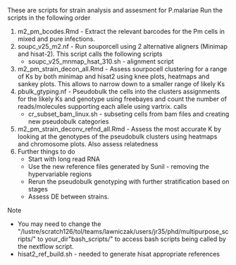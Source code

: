 These are scripts for strain analysis and assesment for P.malariae
Run the scripts in the following order

1. m2_pm_bcodes.Rmd - Extract the relevant barcodes for the Pm cells in mixed and pure infections.
2. soupc_v25_m2.nf - Run souporcell using 2 alternative aligners (Minimap and hisat-2). This script calls the following scripts
   - soupc_v25_mnmap_hsat_310.sh - alignment script
3. m2_pm_strain_decon_all.Rmd - Assess sourpocell clustering for a range of Ks by both minimap and hisat2 using knee plots, heatmaps and sankey plots. This allows to narrow down to a smaller range of likely Ks
4. pbulk_gtyping.nf - Pseudobulk the cells into the clusters assignments for the likely Ks and genotype using freebayes and count the number of reads/molecules supporting each allele using vartrix. calls
   - cr_subset_bam_linux.sh - subseting cells from bam files and creating new pseudobulk categories
5. m2_pm_strain_deconv_refnd_all.Rmd - Assess the most accurate K by looking at the genotypes of the pseudobulk clusters using heatmaps and chromosome plots. Also assess relatedness
6. Further things to do
   - Start with long read RNA
   - Use the new reference files generated by Sunil - removing the hypervariable regions
   - Rerun the pseudobulk genotyping with further stratification based on stages
   - Assess DE between strains.

Note
- You may need to change the "/lustre/scratch126/tol/teams/lawniczak/users/jr35/phd/multipurpose_scripts/" to your_dir"bash_scripts/" to access bash scripts being called by the nextflow script.
- hisat2_ref_build.sh - needed to generate hisat appropriate references

   

